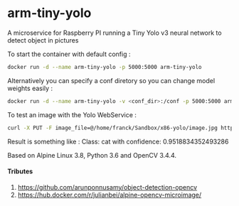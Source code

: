 # arm-tiny-yolo
A microservice for Raspberry PI running a Tiny Yolo v3 neural network to detect object in pictures 

To start the container with default config :
```bash
docker run -d --name arm-tiny-yolo -p 5000:5000 arm-tiny-yolo
```

Alternatively you can specify a conf diretory so you can change model weights easily :
```bash
docker run -d --name arm-tiny-yolo -v <conf_dir>:/conf -p 5000:5000 arm-tiny-yolo
```

To test an image with the Yolo WebService : 
```bash
curl -X PUT -F image_file=@/home/franck/Sandbox/x86-yolo/image.jpg http://localhost:5000/process
```
Result is something like :
Class: cat with confidence: 0.9518834352493286 

Based on Alpine Linux 3.8, Python 3.6 and OpenCV 3.4.4.

#### Tributes
1. https://github.com/arunponnusamy/object-detection-opencv
2. https://hub.docker.com/r/julianbei/alpine-opencv-microimage/

